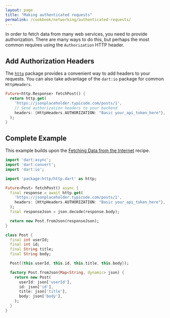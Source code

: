 ```yaml
---
layout: page
title: "Making authenticated requests"
permalink: /cookbook/networking/authenticated-requests/
---
```


In order to fetch data from many web services, you need to provide 
authorization. There are many ways to do this, but perhaps the most common 
requires using the `Authorization` HTTP header.

## Add Authorization Headers

The [`http`](https://pub.dartlang.org/packages/http) package provides a 
convenient way to add headers to your requests. You can also take advantage of 
the `dart:io` package for common `HttpHeaders`.

<!-- skip -->
```dart
Future<http.Response> fetchPost() {
  return http.get(
    'https://jsonplaceholder.typicode.com/posts/1',
    // Send authorization headers to your backend
    headers: {HttpHeaders.AUTHORIZATION: "Basic your_api_token_here"},
  );
}
```

## Complete Example

This example builds upon the [Fetching Data from the Internet](/cookbook/networking/fetch-data/) 
recipe.

```dart
import 'dart:async';
import 'dart:convert';
import 'dart:io';

import 'package:http/http.dart' as http;

Future<Post> fetchPost() async {
  final response = await http.get(
    'https://jsonplaceholder.typicode.com/posts/1',
    headers: {HttpHeaders.AUTHORIZATION: "Basic your_api_token_here"},
  );
  final responseJson = json.decode(response.body);

  return new Post.fromJson(responseJson);
}

class Post {
  final int userId;
  final int id;
  final String title;
  final String body;

  Post({this.userId, this.id, this.title, this.body});

  factory Post.fromJson(Map<String, dynamic> json) {
    return new Post(
      userId: json['userId'],
      id: json['id'],
      title: json['title'],
      body: json['body'],
    );
  }
}
```
